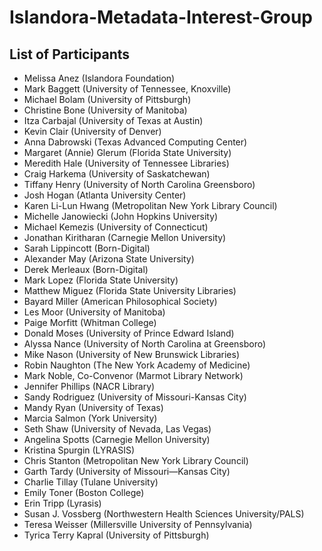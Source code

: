 # Islandora-Metadata-Interest-Group

## List of Participants

* Melissa Anez (Islandora Foundation)
* Mark Baggett (University of Tennessee, Knoxville)
* Michael Bolam (University of Pittsburgh)  
* Christine Bone (University of Manitoba)
* Itza Carbajal (University of Texas at Austin)
* Kevin Clair (University of Denver)
* Anna Dabrowski (Texas Advanced Computing Center)
* Margaret (Annie) Glerum (Florida State University)
* Meredith Hale (University of Tennessee Libraries)
* Craig Harkema (University of Saskatchewan)
* Tiffany Henry (University of North Carolina Greensboro)
* Josh Hogan (Atlanta University Center)
* Karen Li-Lun Hwang (Metropolitan New York Library Council)
* Michelle Janowiecki (John Hopkins University)
* Michael Kemezis (University of Connecticut)
* Jonathan Kiritharan (Carnegie Mellon University)
* Sarah Lippincott (Born-Digital)
* Alexander May (Arizona State University)
* Derek Merleaux (Born-Digital)
* Mark Lopez (Florida State University)
* Matthew Miguez (Florida State University Libraries)
* Bayard Miller (American Philosophical Society)
* Les Moor (University of Manitoba)
* Paige Morfitt (Whitman College)
* Donald Moses (University of Prince Edward Island)
* Alyssa Nance (University of North Carolina at Greensboro)
* Mike Nason (University of New Brunswick Libraries)
* Robin Naughton (The New York Academy of Medicine)
* Mark Noble, Co-Convenor (Marmot Library Network)
* Jennifer Phillips (NACR Library)
* Sandy Rodriguez (University of Missouri-Kansas City)
* Mandy Ryan (University of Texas)
* Marcia Salmon (York University)
* Seth Shaw (University of Nevada, Las Vegas)
* Angelina Spotts (Carnegie Mellon University)
* Kristina Spurgin (LYRASIS)
* Chris Stanton (Metropolitan New York Library Council)
* Garth Tardy (University of Missouri—Kansas City)
* Charlie Tillay (Tulane University)
* Emily Toner (Boston College)
* Erin Tripp (Lyrasis)
* Susan J. Vossberg (Northwestern Health Sciences University/PALS)
* Teresa Weisser (Millersville University of Pennsylvania)
* Tyrica Terry Kapral (University of Pittsburgh)


